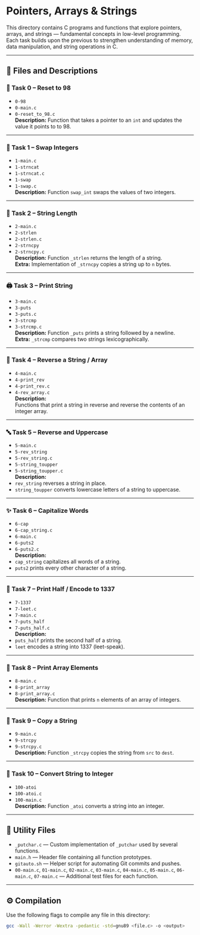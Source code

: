 # Pointers, Arrays & Strings

This directory contains C programs and functions that explore pointers, arrays, and strings — fundamental concepts in low-level programming.  
Each task builds upon the previous to strengthen understanding of memory, data manipulation, and string operations in C.

---

## 📁 Files and Descriptions

### 🧩 Task 0 – Reset to 98
- `0-98`  
- `0-main.c`  
- `0-reset_to_98.c`  
**Description:** Function that takes a pointer to an `int` and updates the value it points to to 98.

---

### 🔁 Task 1 – Swap Integers
- `1-main.c`  
- `1-strncat`  
- `1-strncat.c`  
- `1-swap`  
- `1-swap.c`  
**Description:** Function `swap_int` swaps the values of two integers.

---

### 📏 Task 2 – String Length
- `2-main.c`  
- `2-strlen`  
- `2-strlen.c`  
- `2-strncpy`  
- `2-strncpy.c`  
**Description:** Function `_strlen` returns the length of a string.  
**Extra:** Implementation of `_strncpy` copies a string up to `n` bytes.

---

### 🖨️ Task 3 – Print String
- `3-main.c`  
- `3-puts`  
- `3-puts.c`  
- `3-strcmp`  
- `3-strcmp.c`  
**Description:** Function `_puts` prints a string followed by a newline.  
**Extra:** `_strcmp` compares two strings lexicographically.

---

### 🔄 Task 4 – Reverse a String / Array
- `4-main.c`  
- `4-print_rev`  
- `4-print_rev.c`  
- `4-rev_array.c`  
**Description:**  
Functions that print a string in reverse and reverse the contents of an integer array.

---

### 🔤 Task 5 – Reverse and Uppercase
- `5-main.c`  
- `5-rev_string`  
- `5-rev_string.c`  
- `5-string_toupper`  
- `5-string_toupper.c`  
**Description:**  
- `rev_string` reverses a string in place.  
- `string_toupper` converts lowercase letters of a string to uppercase.

---

### ✨ Task 6 – Capitalize Words
- `6-cap`  
- `6-cap_string.c`  
- `6-main.c`  
- `6-puts2`  
- `6-puts2.c`  
**Description:**  
- `cap_string` capitalizes all words of a string.  
- `puts2` prints every other character of a string.

---

### 💬 Task 7 – Print Half / Encode to 1337
- `7-1337`  
- `7-leet.c`  
- `7-main.c`  
- `7-puts_half`  
- `7-puts_half.c`  
**Description:**  
- `puts_half` prints the second half of a string.  
- `leet` encodes a string into 1337 (leet-speak).

---

### 🧮 Task 8 – Print Array Elements
- `8-main.c`  
- `8-print_array`  
- `8-print_array.c`  
**Description:** Function that prints `n` elements of an array of integers.

---

### 🧷 Task 9 – Copy a String
- `9-main.c`  
- `9-strcpy`  
- `9-strcpy.c`  
**Description:** Function `_strcpy` copies the string from `src` to `dest`.

---

### 🔢 Task 10 – Convert String to Integer
- `100-atoi`  
- `100-atoi.c`  
- `100-main.c`  
**Description:** Function `_atoi` converts a string into an integer.

---

## 🧰 Utility Files

- `_putchar.c` — Custom implementation of `_putchar` used by several functions.  
- `main.h` — Header file containing all function prototypes.  
- `gitauto.sh` — Helper script for automating Git commits and pushes.  
- `00-main.c`, `01-main.c`, `02-main.c`, `03-main.c`, `04-main.c`, `05-main.c`, `06-main.c`, `07-main.c` — Additional test files for each function.  

---

## ⚙️ Compilation

Use the following flags to compile any file in this directory:

```bash
gcc -Wall -Werror -Wextra -pedantic -std=gnu89 <file.c> -o <output>
